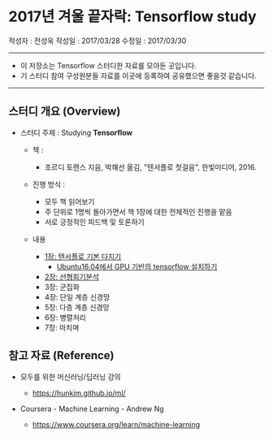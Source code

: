 # 2017년 겨울 끝자락: Tensorflow study
적성자 : 전성욱
작성일 : 2017/03/28
수정일 : 2017/03/30
*****************************************************************

* 이 저장소는 Tensorflow 스터디한 자료를 모아둔 곳입니다.
* 기 스터디 참여 구성원분들 자료를 이곳에 등록하여 공유했으면 좋을것 같습니다.

*****************************************************************

## 스터디 개요 (Overview)

* 스터디 주제 : Studying __Tensorflow__

  * 책 :
    * 조르디 토렌스 지음, 박햬선 옮김, "텐서플로 첫걸음", 한빛미디어, 2016.

  * 진행 방식 :
    * 모두 책 읽어보기
    * 주 단위로 1명씩 돌아가면서 책 1장에 대한 전체적인 진행을 맡음
    * 서로 긍정적인 피드백 및 토론하기

  * 내용
    * [1장: 텐서플로 기본 다지기](docs/TensorFlow_intro.markdown)
      * [Ubuntu16.04에서 GPU 기반의 tensorflow 설치하기](docs/install_tensorflow_gpu_to_ubuntu16.04.markdown)
    * [2장: 선형회기분석](docs/Linear_Regression.markdown)
    * 3장: 군집화
    * 4장: 단일 계층 신경망
    * 5장: 다층 계층 신경망
    * 6장: 병렬처리
    * 7장: 마치며


## 참고 자료 (Reference)

* 모두를 위한 머신러닝/딥러닝 강의
  * https://hunkim.github.io/ml/

* Coursera - Machine Learning - Andrew Ng
  * https://www.coursera.org/learn/machine-learning


